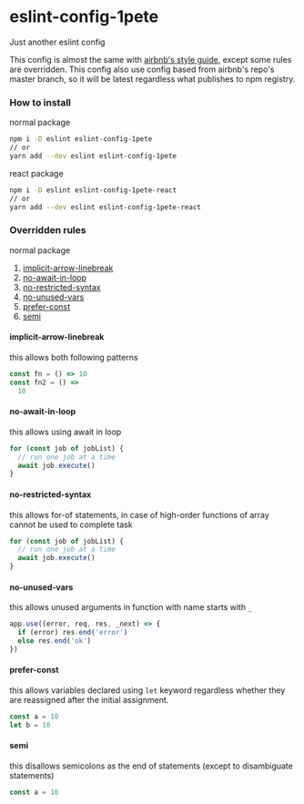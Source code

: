 # eslint-config-1pete
Just another eslint config

This config is almost the same with [airbnb's style guide](https://github.com/airbnb/javascript), except some rules are overridden. This config also use config based from airbnb's repo's master branch, so it will be latest regardless what publishes to npm registry.

### How to install
normal package
```bash
npm i -D eslint eslint-config-1pete
// or
yarn add --dev eslint eslint-config-1pete
```
react package
```bash
npm i -D eslint eslint-config-1pete-react
// or
yarn add --dev eslint eslint-config-1pete-react
```

### Overridden rules
normal package
1. [implicit-arrow-linebreak](#implicit-arrow-linebreak)
1. [no-await-in-loop](#no-await-in-loop)
1. [no-restricted-syntax](#no-restricted-syntax)
1. [no-unused-vars](#no-unused-vars)
1. [prefer-const](#prefer-const)
1. [semi](#semi)

#### implicit-arrow-linebreak
this allows both following patterns
```js
const fn = () => 10
const fn2 = () =>
  10
```

#### no-await-in-loop
this allows using await in loop
```js
for (const job of jobList) {
  // run one job at a time
  await job.execute()
}
```

#### no-restricted-syntax
this allows for-of statements, in case of high-order functions of array cannot be used to complete task
```js
for (const job of jobList) {
  // run one job at a time
  await job.execute()
}
```

#### no-unused-vars
this allows unused arguments in function with name starts with `_`
```js
app.use((error, req, res, _next) => {
  if (error) res.end('error')
  else res.end('ok')
})
```

#### prefer-const
this allows variables declared using `let` keyword regardless whether they are reassigned after the initial assignment.
```js
const a = 10
let b = 10
```

#### semi
this disallows semicolons as the end of statements (except to disambiguate statements)
```js
const a = 10
```
